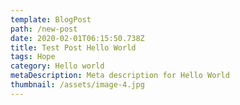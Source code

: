 ```yaml
---
template: BlogPost
path: /new-post
date: 2020-02-01T06:15:50.738Z
title: Test Post Hello World
tags: Hope
category: Hello world
metaDescription: Meta description for Hello World
thumbnail: /assets/image-4.jpg
---
```


